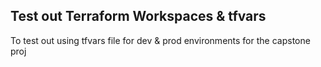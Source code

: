 ## Test out Terraform Workspaces & tfvars

To test out using tfvars file for dev & prod environments for the capstone proj
